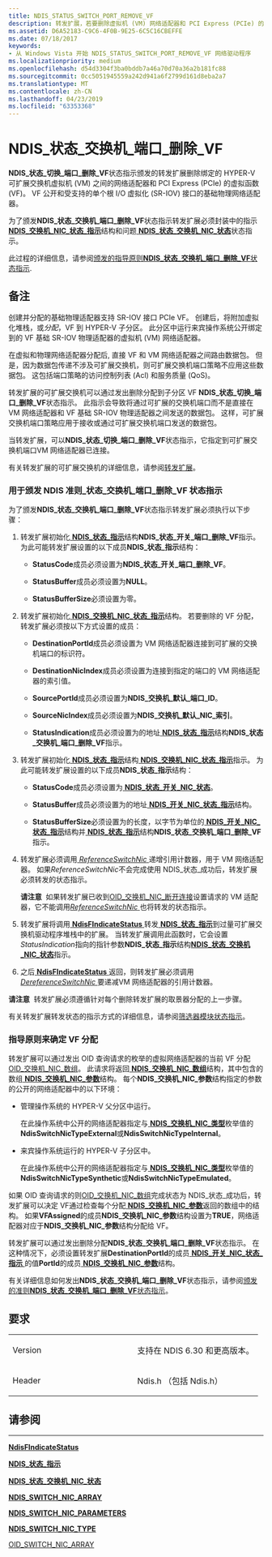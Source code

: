 ```yaml
---
title: NDIS_STATUS_SWITCH_PORT_REMOVE_VF
description: 转发扩展，若要删除虚拟机 (VM) 网络适配器和 PCI Express (PCIe) 的虚拟函数 (VF) 之间的绑定的 HYPER-V 可扩展交换机颁发 NDIS_STATUS_SWITCH_PORT_REMOVE_VF 状态指示。
ms.assetid: D6A52183-C9C6-4F0B-9E25-6C5C16CBEFFE
ms.date: 07/18/2017
keywords:
- 从 Windows Vista 开始 NDIS_STATUS_SWITCH_PORT_REMOVE_VF 网络驱动程序
ms.localizationpriority: medium
ms.openlocfilehash: d54d3304f3ba0bddb7a46a70d70a36a2b181fc88
ms.sourcegitcommit: 0cc5051945559a242d941a6f2799d161d8eba2a7
ms.translationtype: MT
ms.contentlocale: zh-CN
ms.lasthandoff: 04/23/2019
ms.locfileid: "63353368"
---
```

# <a name="ndisstatusswitchportremovevf"></a>NDIS\_状态\_交换机\_端口\_删除\_VF


**NDIS\_状态\_切换\_端口\_删除\_VF**状态指示颁发的转发扩展删除绑定的 HYPER-V 可扩展交换机虚拟机 (VM) 之间的网络适配器和 PCI Express (PCIe) 的虚拟函数 (VF)。 VF 公开和受支持的单个根 I/O 虚拟化 (SR-IOV) 接口的基础物理网络适配器。

为了颁发**NDIS\_状态\_交换机\_端口\_删除\_VF**状态指示转发扩展必须封装中的指示[**NDIS\_交换机\_NIC\_状态\_指示**](https://msdn.microsoft.com/library/windows/hardware/hh598217)结构和问题[ **NDIS\_状态\_交换机\_NIC\_状态**](ndis-status-switch-nic-status.md)状态指示。

此过程的详细信息，请参阅[颁发的指导原则**NDIS\_状态\_交换机\_端口\_删除\_VF**状态指示](#issuing).

<a name="remarks"></a>备注
-------

创建并分配的基础物理适配器支持 SR-IOV 接口 PCIe VF。 创建后，将附加虚拟化堆栈，或*分配*，VF 到 HYPER-V 子分区。 此分区中运行来宾操作系统公开绑定到的 VF 基础 SR-IOV 物理适配器的虚拟机 (VM) 网络适配器。

在虚拟和物理网络适配器分配后, 直接 VF 和 VM 网络适配器之间路由数据包。 但是，因为数据包传递不涉及可扩展交换机，则可扩展交换机端口策略不应用这些数据包。 这包括端口策略的访问控制列表 (Acl) 和服务质量 (QoS)。

转发扩展的可扩展交换机可以通过发出删除分配到子分区 VF **NDIS\_状态\_切换\_端口\_删除\_VF**状态指示。 此指示会导致将通过可扩展的交换机端口而不是直接在 VM 网络适配器和 VF 基础 SR-IOV 物理适配器之间发送的数据包。 这样，可扩展交换机端口策略应用于接收或通过可扩展交换机端口发送的数据包。

当转发扩展，可以**NDIS\_状态\_切换\_端口\_删除\_VF**状态指示，它指定到可扩展交换机端口VM 网络适配器已连接。

有关转发扩展的可扩展交换机的详细信息，请参阅[转发扩展](https://msdn.microsoft.com/library/windows/hardware/hh598148)。

### <a href="" id="issuing"></a>用于颁发 NDIS 准则\_状态\_交换机\_端口\_删除\_VF 状态指示

为了颁发**NDIS\_状态\_交换机\_端口\_删除\_VF**状态指示转发扩展必须执行以下步骤：

1.  转发扩展初始化[ **NDIS\_状态\_指示**](https://msdn.microsoft.com/library/windows/hardware/ff567373)结构**NDIS\_状态\_开关\_端口\_删除\_VF**指示。 为此可能转发扩展设置的以下成员**NDIS\_状态\_指示**结构：

    -   **StatusCode**成员必须设置为**NDIS\_状态\_开关\_端口\_删除\_VF**。

    -   **StatusBuffer**成员必须设置为**NULL**。

    -   **StatusBufferSize**必须设置为零。

2.  转发扩展初始化[ **NDIS\_交换机\_NIC\_状态\_指示**](https://msdn.microsoft.com/library/windows/hardware/hh598217)结构。 若要删除的 VF 分配，转发扩展必须按以下方式设置的成员：

    -   **DestinationPortId**成员必须设置为 VM 网络适配器连接到可扩展的交换机端口的标识符。

    -   **DestinationNicIndex**成员必须设置为连接到指定的端口的 VM 网络适配器的索引值。

    -   **SourcePortId**成员必须设置为**NDIS\_交换机\_默认\_端口\_ID**。

    -   **SourceNicIndex**成员必须设置为**NDIS\_交换机\_默认\_NIC\_索引**。

    -   **StatusIndication**成员必须设置为的地址[ **NDIS\_状态\_指示**](https://msdn.microsoft.com/library/windows/hardware/ff567373)结构**NDIS\_状态\_交换机\_端口\_删除\_VF**指示。

3.  转发扩展初始化[ **NDIS\_状态\_指示**](https://msdn.microsoft.com/library/windows/hardware/ff567373)结构[ **NDIS\_交换机\_NIC\_状态\_指示**](https://msdn.microsoft.com/library/windows/hardware/hh598217)指示。 为此可能转发扩展设置的以下成员**NDIS\_状态\_指示**结构：

    -   **StatusCode**成员必须设置为[ **NDIS\_状态\_开关\_NIC\_状态**](ndis-status-switch-nic-status.md)。

    -   **StatusBuffer**成员必须设置为的地址[ **NDIS\_开关\_NIC\_状态\_指示**](https://msdn.microsoft.com/library/windows/hardware/hh598217)结构。

    -   **StatusBufferSize**必须设置为的长度，以字节为单位的[ **NDIS\_开关\_NIC\_状态\_指示**](https://msdn.microsoft.com/library/windows/hardware/hh598217)结构并[ **NDIS\_状态\_指示**](https://msdn.microsoft.com/library/windows/hardware/ff567373)结构**NDIS\_状态\_交换机\_端口\_删除\_VF**指示。

4.  转发扩展必须调用[ *ReferenceSwitchNic* ](https://msdn.microsoft.com/library/windows/hardware/hh598294)递增引用计数器，用于 VM 网络适配器。 如果*ReferenceSwitchNic*不会完成使用 NDIS\_状态\_成功后，转发扩展必须转发的状态指示。

    **请注意**  如果转发扩展已收到[OID\_交换机\_NIC\_断开连接](https://msdn.microsoft.com/library/windows/hardware/hh598265)设置请求的 VM 适配器，它不能调用[*ReferenceSwitchNic* ](https://msdn.microsoft.com/library/windows/hardware/hh598294)也将转发的状态指示。

     

5.  转发扩展将调用[ **NdisFIndicateStatus** ](https://msdn.microsoft.com/library/windows/hardware/ff561824)转发[ **NDIS\_状态\_指示**](https://msdn.microsoft.com/library/windows/hardware/ff567373)到过量可扩展交换机驱动程序堆栈中的扩展。 当转发扩展调用此函数时，它会设置*StatusIndication*指向的指针参数**NDIS\_状态\_指示**结构[**NDIS\_状态\_交换机\_NIC\_状态**](ndis-status-switch-nic-status.md)指示。

6.  之后[ **NdisFIndicateStatus** ](https://msdn.microsoft.com/library/windows/hardware/ff561824)返回，则转发扩展必须调用[ *DereferenceSwitchNic* ](https://msdn.microsoft.com/library/windows/hardware/hh598141)要递减VM 网络适配器的引用计数器。

**请注意**  转发扩展必须遵循针对每个删除转发扩展的取景器分配的上一步骤。

 

有关转发扩展转发状态的指示方式的详细信息，请参阅[筛选器模块状态指示](https://msdn.microsoft.com/library/windows/hardware/ff550020)。

### <a name="guidelines-for-determining-vf-assignments"></a>指导原则来确定 VF 分配

转发扩展可以通过发出 OID 查询请求的枚举的虚拟网络适配器的当前 VF 分配[OID\_交换机\_NIC\_数组](https://msdn.microsoft.com/library/windows/hardware/hh598261)。 此请求将返回[ **NDIS\_交换机\_NIC\_数组**](https://msdn.microsoft.com/library/windows/hardware/hh598212)结构，其中包含的数组[ **NDIS\_交换机\_NIC\_参数**](https://msdn.microsoft.com/library/windows/hardware/hh598215)结构。 每个**NDIS\_交换机\_NIC\_参数**结构指定的参数的公开的网络适配器中的以下环境：

-   管理操作系统的 HYPER-V 父分区中运行。

    在此操作系统中公开的网络适配器指定与[ **NDIS\_交换机\_NIC\_类型**](https://msdn.microsoft.com/library/windows/hardware/hh598218)枚举值的**NdisSwitchNicTypeExternal**或**NdisSwitchNicTypeInternal**。

-   来宾操作系统运行的 HYPER-V 子分区中。

    在此操作系统中公开的网络适配器指定与[ **NDIS\_交换机\_NIC\_类型**](https://msdn.microsoft.com/library/windows/hardware/hh598218)枚举值的**NdisSwitchNicTypeSynthetic**或**NdisSwitchNicTypeEmulated**。

如果 OID 查询请求的则[OID\_交换机\_NIC\_数组](https://msdn.microsoft.com/library/windows/hardware/hh598261)完成状态为 NDIS\_状态\_成功后，转发扩展可以决定 VF通过检查每个分配[ **NDIS\_交换机\_NIC\_参数**](https://msdn.microsoft.com/library/windows/hardware/hh598215)返回的数组中的结构。 如果**VFAssigned**的成员**NDIS\_交换机\_NIC\_参数**结构设置为**TRUE**，网络适配器对应于**NDIS\_交换机\_NIC\_参数**结构分配给 VF。

转发扩展可以通过发出删除分配**NDIS\_状态\_交换机\_端口\_删除\_VF**状态指示。 在这种情况下，必须设置转发扩展**DestinationPortId**的成员[ **NDIS\_开关\_NIC\_状态\_指示** ](https://msdn.microsoft.com/library/windows/hardware/hh598217)的值**PortId**的成员[ **NDIS\_交换机\_NIC\_参数**](https://msdn.microsoft.com/library/windows/hardware/hh598215)结构。

有关详细信息如何发出**NDIS\_状态\_交换机\_端口\_删除\_VF**状态指示，请参阅[颁发的准则**NDIS\_状态\_交换机\_端口\_删除\_VF**状态指示](#issuing)。

<a name="requirements"></a>要求
------------

<table>
<colgroup>
<col width="50%" />
<col width="50%" />
</colgroup>
<tbody>
<tr class="odd">
<td><p>Version</p></td>
<td><p>支持在 NDIS 6.30 和更高版本。</p></td>
</tr>
<tr class="even">
<td><p>Header</p></td>
<td>Ndis.h （包括 Ndis.h）</td>
</tr>
</tbody>
</table>

## <a name="see-also"></a>请参阅


****
[**NdisFIndicateStatus**](https://msdn.microsoft.com/library/windows/hardware/ff561824)

[**NDIS\_状态\_指示**](https://msdn.microsoft.com/library/windows/hardware/ff567373)

[**NDIS\_状态\_交换机\_NIC\_状态**](ndis-status-switch-nic-status.md)

[**NDIS\_SWITCH\_NIC\_ARRAY**](https://msdn.microsoft.com/library/windows/hardware/hh598212)

[**NDIS\_SWITCH\_NIC\_PARAMETERS**](https://msdn.microsoft.com/library/windows/hardware/hh598215)

[**NDIS\_SWITCH\_NIC\_TYPE**](https://msdn.microsoft.com/library/windows/hardware/hh598218)

[OID\_SWITCH\_NIC\_ARRAY](https://msdn.microsoft.com/library/windows/hardware/hh598261)

 

 




